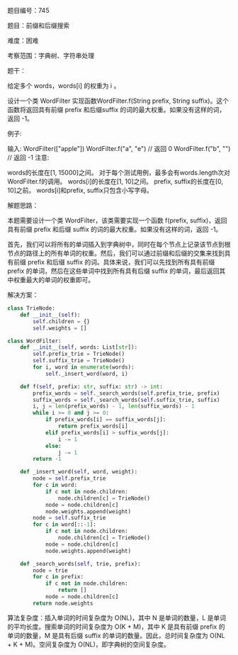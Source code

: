 题目编号：745

题目：前缀和后缀搜索

难度：困难

考察范围：字典树、字符串处理

题干：

给定多个 words，words[i] 的权重为 i 。

设计一个类 WordFilter 实现函数WordFilter.f(String prefix, String suffix)。这个函数将返回具有前缀 prefix 和后缀suffix 的词的最大权重。如果没有这样的词，返回 -1。

例子:

输入:
WordFilter(["apple"])
WordFilter.f("a", "e") // 返回 0
WordFilter.f("b", "") // 返回 -1
注意:

words的长度在[1, 15000]之间。
对于每个测试用例，最多会有words.length次对WordFilter.f的调用。
words[i]的长度在[1, 10]之间。
prefix, suffix的长度在[0, 10]之前。
words[i]和prefix, suffix只包含小写字母。

解题思路：

本题需要设计一个类 WordFilter，该类需要实现一个函数 f(prefix, suffix)，返回具有前缀 prefix 和后缀 suffix 的词的最大权重。如果没有这样的词，返回 -1。

首先，我们可以将所有的单词插入到字典树中，同时在每个节点上记录该节点到根节点的路径上的所有单词的权重。然后，我们可以通过前缀和后缀的交集来找到具有前缀 prefix 和后缀 suffix 的词。具体来说，我们可以先找到所有具有前缀 prefix 的单词，然后在这些单词中找到所有具有后缀 suffix 的单词，最后返回其中权重最大的单词的权重即可。

解决方案：

```python
class TrieNode:
    def __init__(self):
        self.children = {}
        self.weights = []

class WordFilter:
    def __init__(self, words: List[str]):
        self.prefix_trie = TrieNode()
        self.suffix_trie = TrieNode()
        for i, word in enumerate(words):
            self._insert_word(word, i)

    def f(self, prefix: str, suffix: str) -> int:
        prefix_words = self._search_words(self.prefix_trie, prefix)
        suffix_words = self._search_words(self.suffix_trie, suffix)
        i, j = len(prefix_words) - 1, len(suffix_words) - 1
        while i >= 0 and j >= 0:
            if prefix_words[i] == suffix_words[j]:
                return prefix_words[i]
            elif prefix_words[i] > suffix_words[j]:
                i -= 1
            else:
                j -= 1
        return -1

    def _insert_word(self, word, weight):
        node = self.prefix_trie
        for c in word:
            if c not in node.children:
                node.children[c] = TrieNode()
            node = node.children[c]
            node.weights.append(weight)
        node = self.suffix_trie
        for c in word[::-1]:
            if c not in node.children:
                node.children[c] = TrieNode()
            node = node.children[c]
            node.weights.append(weight)

    def _search_words(self, trie, prefix):
        node = trie
        for c in prefix:
            if c not in node.children:
                return []
            node = node.children[c]
        return node.weights

```

算法复杂度：插入单词的时间复杂度为 O(NL)，其中 N 是单词的数量，L 是单词的平均长度。搜索单词的时间复杂度为 O(K + M)，其中 K 是具有前缀 prefix 的单词的数量，M 是具有后缀 suffix 的单词的数量。因此，总时间复杂度为 O(NL + K + M)。空间复杂度为 O(NL)，即字典树的空间复杂度。